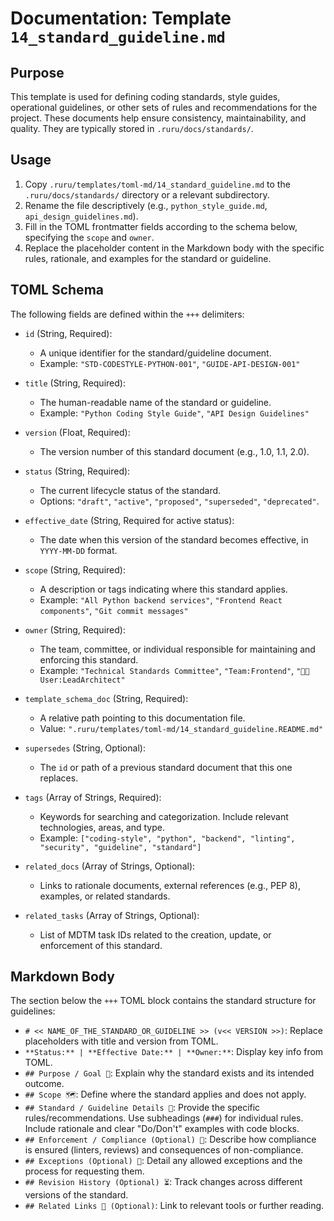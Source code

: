 # Documentation: Template `14_standard_guideline.md`

## Purpose

This template is used for defining coding standards, style guides, operational guidelines, or other sets of rules and recommendations for the project. These documents help ensure consistency, maintainability, and quality. They are typically stored in `.ruru/docs/standards/`.

## Usage

1.  Copy `.ruru/templates/toml-md/14_standard_guideline.md` to the `.ruru/docs/standards/` directory or a relevant subdirectory.
2.  Rename the file descriptively (e.g., `python_style_guide.md`, `api_design_guidelines.md`).
3.  Fill in the TOML frontmatter fields according to the schema below, specifying the `scope` and `owner`.
4.  Replace the placeholder content in the Markdown body with the specific rules, rationale, and examples for the standard or guideline.

## TOML Schema

The following fields are defined within the `+++` delimiters:

*   `id` (String, Required):
    *   A unique identifier for the standard/guideline document.
    *   Example: `"STD-CODESTYLE-PYTHON-001"`, `"GUIDE-API-DESIGN-001"`

*   `title` (String, Required):
    *   The human-readable name of the standard or guideline.
    *   Example: `"Python Coding Style Guide"`, `"API Design Guidelines"`

*   `version` (Float, Required):
    *   The version number of this standard document (e.g., 1.0, 1.1, 2.0).

*   `status` (String, Required):
    *   The current lifecycle status of the standard.
    *   Options: `"draft"`, `"active"`, `"proposed"`, `"superseded"`, `"deprecated"`.

*   `effective_date` (String, Required for active status):
    *   The date when this version of the standard becomes effective, in `YYYY-MM-DD` format.

*   `scope` (String, Required):
    *   A description or tags indicating where this standard applies.
    *   Example: `"All Python backend services"`, `"Frontend React components"`, `"Git commit messages"`

*   `owner` (String, Required):
    *   The team, committee, or individual responsible for maintaining and enforcing this standard.
    *   Example: `"Technical Standards Committee"`, `"Team:Frontend"`, `"🧑‍💻 User:LeadArchitect"`

*   `template_schema_doc` (String, Required):
    *   A relative path pointing to this documentation file.
    *   Value: `".ruru/templates/toml-md/14_standard_guideline.README.md"`

*   `supersedes` (String, Optional):
    *   The `id` or path of a previous standard document that this one replaces.

*   `tags` (Array of Strings, Required):
    *   Keywords for searching and categorization. Include relevant technologies, areas, and type.
    *   Example: `["coding-style", "python", "backend", "linting", "security", "guideline", "standard"]`

*   `related_docs` (Array of Strings, Optional):
    *   Links to rationale documents, external references (e.g., PEP 8), examples, or related standards.

*   `related_tasks` (Array of Strings, Optional):
    *   List of MDTM task IDs related to the creation, update, or enforcement of this standard.

## Markdown Body

The section below the `+++` TOML block contains the standard structure for guidelines:

*   `# << NAME_OF_THE_STANDARD_OR_GUIDELINE >> (v<< VERSION >>)`: Replace placeholders with title and version from TOML.
*   `**Status:** | **Effective Date:** | **Owner:**`: Display key info from TOML.
*   `## Purpose / Goal 🎯`: Explain why the standard exists and its intended outcome.
*   `## Scope 🗺️`: Define where the standard applies and does not apply.
*   `## Standard / Guideline Details 📜`: Provide the specific rules/recommendations. Use subheadings (`###`) for individual rules. Include rationale and clear "Do/Don't" examples with code blocks.
*   `## Enforcement / Compliance (Optional) 👮`: Describe how compliance is ensured (linters, reviews) and consequences of non-compliance.
*   `## Exceptions (Optional) 🤷`: Detail any allowed exceptions and the process for requesting them.
*   `## Revision History (Optional) ⏳`: Track changes across different versions of the standard.
*   `## Related Links 🔗 (Optional)`: Link to relevant tools or further reading.
